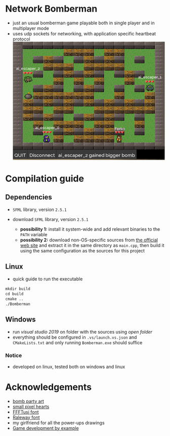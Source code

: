 # Network Bomberman
- just an usual bomberman game playable both in single player and in multiplayer mode
- uses udp sockets for networking, with application specific heartbeat protocol
![bombermanGame](media/bomberman.png)

# Compilation guide

## Dependencies
- `SFML` library, version `2.5.1`

- download `SFML` library, version `2.5.1`
    - __possibility 1:__ install it system-wide and add relevant binaries to the `PATH` variable
    - __possibility 2:__ download non-OS-specific sources from [the official web site](https://www.sfml-dev.org/files/SFML-2.5.1-sources.zip) and extract it in the same directory as `main.cpp`, then build it using the same configuration as the sources for this project
        
## Linux
- quick guide to run the executable
```shell
mkdir build
cd build
cmake ..
./Bomberman
```

## Windows
- run _visual studio 2019_ on folder with the sources using _open folder_
- everything should be configured in `.vs/launch.vs.json` and `CMakeLists.txt` and only running `Bomberman.exe` should suffice

### Notice
- developed on linux, tested both on windows and linux

# Acknowledgements
- [bomb party art](https://opengameart.org/content/bomb-party-the-complete-set)
- [small pixel hearts](https://opengameart.org/content/simple-small-pixel-hearts)
- [FFFTusj font](https://www.fontsquirrel.com/fonts/fff-tusj)
- [Raleway font](https://www.fontsquirrel.com/fonts/raleway)
- my girlfriend for all the power-ups drawings
- [Game development by example](https://www.packtpub.com/product/sfml-game-development-by-example/9781785287343)

